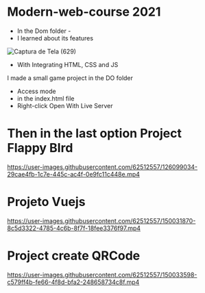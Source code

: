 # Modern-web-course 2021 

- In the Dom folder - 
- I learned about its features
 
![Captura de Tela (629)](https://user-images.githubusercontent.com/62512557/126093900-e29dcb61-e8e1-4ea7-b2d2-7936425d20f8.png)

- With Integrating HTML, CSS and JS

I made a small game project in the DO folder
- Access mode
- in the index.html file
- Right-click Open With Live Server

# Then in the last option Project Flappy BIrd

https://user-images.githubusercontent.com/62512557/126099034-29cae4fb-1c7e-445c-ac4f-0e9fc11c448e.mp4

# Projeto Vuejs

https://user-images.githubusercontent.com/62512557/150031870-8c5d3322-4785-4c6b-8f7f-18fee3376f97.mp4

# Project create QRCode

https://user-images.githubusercontent.com/62512557/150033598-c579ff4b-fe66-4f8d-bfa2-248658734c8f.mp4
